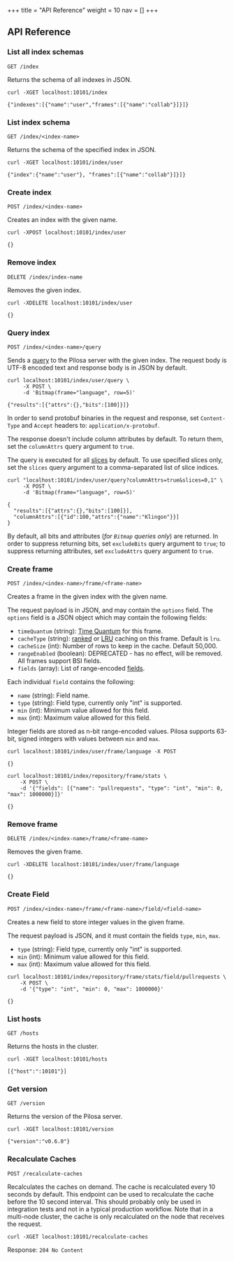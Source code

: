 +++
title = "API Reference"
weight = 10
nav = []
+++


## API Reference

### List all index schemas

`GET /index`

Returns the schema of all indexes in JSON.

``` request
curl -XGET localhost:10101/index
```
``` response
{"indexes":[{"name":"user","frames":[{"name":"collab"}]}]}
```

### List index schema

`GET /index/<index-name>`

Returns the schema of the specified index in JSON.

``` request
curl -XGET localhost:10101/index/user
```
``` response
{"index":{"name":"user"}, "frames":[{"name":"collab"}]}]}
```

### Create index

`POST /index/<index-name>`

Creates an index with the given name.

``` request
curl -XPOST localhost:10101/index/user
```
``` response
{}
```

### Remove index

`DELETE /index/index-name`

Removes the given index.

``` request
curl -XDELETE localhost:10101/index/user
```
``` response
{}
```

### Query index

`POST /index/<index-name>/query`

Sends a [query](../query-language) to the Pilosa server with the given index. The request body is UTF-8 encoded text and response body is in JSON by default.

``` request
curl localhost:10101/index/user/query \
     -X POST \
     -d 'Bitmap(frame="language", row=5)'
```
``` response
{"results":[{"attrs":{},"bits":[100]}]}
```

In order to send protobuf binaries in the request and response, set `Content-Type` and `Accept` headers to: `application/x-protobuf`.

The response doesn't include column attributes by default. To return them, set the `columnAttrs` query argument to `true`.

The query is executed for all [slices](../data-model/#slice) by default. To use specified slices only, set the `slices` query argument to a comma-separated list of slice indices.

``` request
curl "localhost:10101/index/user/query?columnAttrs=true&slices=0,1" \
     -X POST \
     -d 'Bitmap(frame="language", row=5)'
```
``` response
{
  "results":[{"attrs":{},"bits":[100]}],
  "columnAttrs":[{"id":100,"attrs":{"name":"Klingon"}}]
}
```

By default, all bits and attributes (*for `Bitmap` queries only*) are returned. In order to suppress returning bits, set `excludeBits` query argument to `true`; to suppress returning attributes, set `excludeAttrs` query argument to `true`.

### Create frame

`POST /index/<index-name>/frame/<frame-name>`

Creates a frame in the given index with the given name.

The request payload is in JSON, and may contain the `options` field. The `options` field is a JSON object which may contain the following fields:

* `timeQuantum` (string): [Time Quantum](../data-model/#time-quantum) for this frame.
* `cacheType` (string): [ranked](../data-model/#ranked) or [LRU](../data-model/#lru) caching on this frame. Default is `lru`.
* `cacheSize` (int): Number of rows to keep in the cache. Default 50,000.
* `rangeEnabled` (boolean): DEPRECATED - has no effect, will be removed. All frames support BSI fields.
* `fields` (array): List of range-encoded [fields](../data-model/#bsi-range-encoding).

Each individual `field` contains the following:

* `name` (string): Field name.
* `type` (string): Field type, currently only "int" is supported.
* `min` (int): Minimum value allowed for this field.
* `max` (int): Maximum value allowed for this field.

Integer fields are stored as n-bit range-encoded values. Pilosa supports 63-bit, signed integers with values between `min` and `max`.

``` request
curl localhost:10101/index/user/frame/language -X POST
```
``` response
{}
```

``` request
curl localhost:10101/index/repository/frame/stats \
    -X POST \
    -d '{"fields": [{"name": "pullrequests", "type": "int", "min": 0, "max": 1000000}]}'
```
``` response
{}
```

### Remove frame

`DELETE /index/<index-name>/frame/<frame-name>`

Removes the given frame.

``` request
curl -XDELETE localhost:10101/index/user/frame/language
```
``` response
{}
```

### Create Field

`POST /index/<index-name>/frame/<frame-name>/field/<field-name>`

Creates a new field to store integer values in the given frame.

The request payload is JSON, and it must contain the fields `type`, `min`, `max`.

* `type` (string): Field type, currently only "int" is supported.
* `min` (int): Minimum value allowed for this field.
* `max` (int): Maximum value allowed for this field.

``` request
curl localhost:10101/index/repository/frame/stats/field/pullrequests \
    -X POST \
    -d '{"type": "int", "min": 0, "max": 1000000}'
```
``` response
{}
```

### List hosts

`GET /hosts`

Returns the hosts in the cluster.

``` request
curl -XGET localhost:10101/hosts
```
``` response
[{"host":":10101"}]
```

### Get version

`GET /version`

Returns the version of the Pilosa server.

``` request
curl -XGET localhost:10101/version
```
``` response
{"version":"v0.6.0"}
```

### Recalculate Caches

`POST /recalculate-caches`

Recalculates the caches on demand. The cache is recalculated every 10
seconds by default. This endpoint can be used to recalculate the cache
before the 10 second interval. This should probably only be used in
integration tests and not in a typical production workflow. Note that
in a multi-node cluster, the cache is only recalculated on the node
that receives the request.

``` request
curl -XGET localhost:10101/recalculate-caches
```

Response: `204 No Content`

